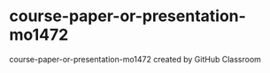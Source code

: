 # course-paper-or-presentation-mo1472
course-paper-or-presentation-mo1472 created by GitHub Classroom
